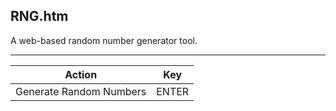 RNG.htm
-------

A web-based random number generator tool.

---

Action                  | Key
------------------------|------
Generate Random Numbers | ENTER
